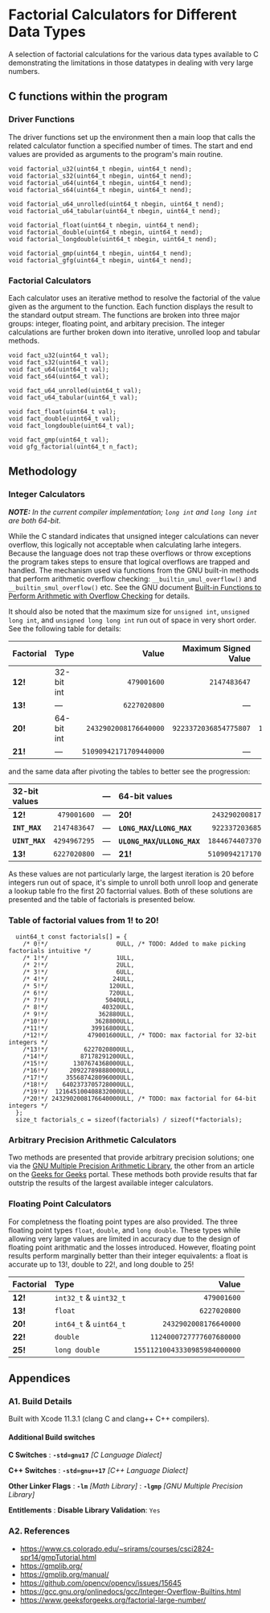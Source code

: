 # Factorial Calculators for Different Data Types

A selection of factorial calculations for the various data types available to C demonstrating the limitations
in those datatypes in dealing with very large numbers.

## C functions within the program 
### Driver Functions
The driver functions set up the environment then a main loop that calls the related calculator function a specified number of times. The start and end values are provided as arguments to the program's main
routine.
```
void factorial_u32(uint64_t nbegin, uint64_t nend);
void factorial_s32(uint64_t nbegin, uint64_t nend);
void factorial_u64(uint64_t nbegin, uint64_t nend);
void factorial_s64(uint64_t nbegin, uint64_t nend);

void factorial_u64_unrolled(uint64_t nbegin, uint64_t nend);
void factorial_u64_tabular(uint64_t nbegin, uint64_t nend);

void factorial_float(uint64_t nbegin, uint64_t nend);
void factorial_double(uint64_t nbegin, uint64_t nend);
void factorial_longdouble(uint64_t nbegin, uint64_t nend);

void factorial_gmp(uint64_t nbegin, uint64_t nend);
void factorial_gfg(uint64_t nbegin, uint64_t nend);
```
### Factorial Calculators
Each calculator uses an iterative method to resolve the factorial of the value given as the argument to the function. Each function displays the result to the standard output stream. The functions are broken into three major groups: integer, floating point, and arbitary precision. The integer calculations are further broken down into iterative, unrolled loop and tabular methods.
```
void fact_u32(uint64_t val);
void fact_s32(uint64_t val);
void fact_u64(uint64_t val);
void fact_s64(uint64_t val);

void fact_u64_unrolled(uint64_t val);
void fact_u64_tabular(uint64_t val);

void fact_float(uint64_t val);
void fact_double(uint64_t val);
void fact_longdouble(uint64_t val);

void fact_gmp(uint64_t val);
void gfg_factorial(uint64_t n_fact);
```
## Methodology
### Integer Calculators
***NOTE:** In the current compiler implementation; `long int` and `long long int` are both 64-bit.*

While the C standard indicates that unsigned integer calculations can never overflow, this logically not
acceptable when calculating larhe integers. Because the language does not trap these overflows or throw exceptions the program takes steps to ensure that logical overflows are trapped and handled. The mechanism used via functions from the GNU built-in methods that perform arithmetic overflow checking:  `__builtin_umul_overflow()` and `__builtin_smul_overflow()` etc. See the GNU document [Built-in Functions to Perform Arithmetic with Overflow Checking](https://gcc.gnu.org/onlinedocs/gcc/Integer-Overflow-Builtins.html) for details.

It should also be noted that the maximum size for `unsigned int`, `unsigned long int`, and `unsigned long long int` run out of space in very short order. 
See the following table for details:

| Factorial | Type | Value | Maximum Signed Value | Maximum Unsigned Value |
| :--- | :--- | ---: | ---: | ---: |
| **12!** | 32-bit int | `479001600` | `2147483647` | `4294967295` |
| **13!** | &mdash; | `6227020800` | &mdash; | &mdash; |
| **20!** | 64-bit int | `2432902008176640000` | `9223372036854775807` | `18446744073709551615` |
| **21!** | &mdash; | `51090942171709440000` | &mdash; | &mdash; |

and the same data after pivoting the tables to better see the progression:

| 32-bit values | &nbsp; | &mdash; | 64-bit values | &nbsp; |
| :---------------- | ---: | :--------------------: |  :----------------  | ---: |
| **12!**              |   `479001600` | &mdash; | **20!**                                        |   `2432902008176640000` |
| **`INT_MAX`**   | `2147483647` | &mdash; |  **`LONG_MAX`/`LLONG_MAX`**    |   `9223372036854775807` |
| **`UINT_MAX`** | `4294967295` | &mdash; | **`ULONG_MAX`/`ULLONG_MAX`** | `18446744073709551615` |
| **13!**              | `6227020800` | &mdash; | **21!**                                        | `51090942171709440000` |

As these values are not particularly large, the largest iteration is 20 before integers run out of space, it's simple to unroll both unroll loop and generate a lookup table fro the first 20 factorrial values. Both of these solutions are presented and the table of factorials is presented below.

### Table of factorial values from 1! to 20!
```
  uint64_t const factorials[] = {
    /* 0!*/                   0ULL, /* TODO: Added to make picking factorials intuitive */
    /* 1!*/                   1ULL,
    /* 2!*/                   2ULL,
    /* 3!*/                   6ULL,
    /* 4!*/                  24ULL,
    /* 5!*/                 120ULL,
    /* 6!*/                 720ULL,
    /* 7!*/                5040ULL,
    /* 8!*/               40320ULL,
    /* 9!*/              362880ULL,
    /*10!*/             3628800ULL,
    /*11!*/            39916800ULL,
    /*12!*/           479001600ULL, /* TODO: max factorial for 32-bit integers */
    /*13!*/          6227020800ULL,
    /*14!*/         87178291200ULL,
    /*15!*/       1307674368000ULL,
    /*16!*/      20922789888000ULL,
    /*17!*/     355687428096000ULL,
    /*18!*/    6402373705728000ULL,
    /*19!*/  121645100408832000ULL,
    /*20!*/ 2432902008176640000ULL, /* TODO: max factorial for 64-bit integers */
  };
  size_t factorials_c = sizeof(factorials) / sizeof(*factorials);
```

### Arbitrary Precision Arithmetic Calculators

Two methods are presented that provide arbitrary precision solutions; one via the [GNU Multiple Precision Arithmetic Library](https://gmplib.org), the other from an article on the [Geeks for Geeks](https://www.geeksforgeeks.org/factorial-large-number/) portal. These methods both provide results that far outstrip the results of the largest available integer calculators.

### Floating Point Calculators

For completness the floating point types are also provided. The three floating point types `float`, `double`, and `long double`. These types while allowing very large values are limited in accuracy due to the design of floating point arithmatic and the losses introduced. However, floating point results perform marginally better than their integer equivalents: a float is accurate up to 13!, double to 22!, and long double to 25!

| Factorial | Type  | Value |
| :--- | :--- | ---: |
| **12!** | `int32_t` & `uint32_t` | `479001600` |
| **13!** | `float` | `6227020800` |
| **20!** | `int64_t` & `uint64_t` | `2432902008176640000` |
| **22!** | `double` | `1124000727777607680000` |
| **25!** | `long double` | `15511210043330985984000000` |

## Appendices

### A1. Build Details
Built with Xcode 11.3.1 (clang C and clang++ C++ compilers).

#### Additional Build switches
**C Switches**
: **`-std=gnu17`** *[C Language Dialect]*

**C++ Switches**
: **`-std=gnu++17`** *[C++ Language Dialect]*

**Other Linker Flags**
:  **`-lm`** *[Math Library]*
: **`-lgmp`** *[GNU Multiple Precision Library]*

**Entitlements**
: **Disable Library Validation**: `Yes`

### A2. References
- <https://www.cs.colorado.edu/~srirams/courses/csci2824-spr14/gmpTutorial.html>
- <https://gmplib.org/>
- <https://gmplib.org/manual/>
- <https://github.com/opencv/opencv/issues/15645>
- <https://gcc.gnu.org/onlinedocs/gcc/Integer-Overflow-Builtins.html>
- <https://www.geeksforgeeks.org/factorial-large-number/>

